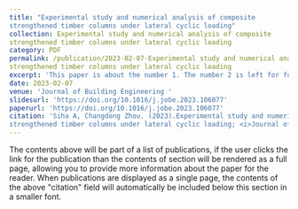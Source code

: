 ```yaml
---
title: "Experimental study and numerical analysis of composite 
strengthened timber columns under lateral cyclic loading"
collection: Experimental study and numerical analysis of composite 
strengthened timber columns under lateral cyclic loading
category: PDF
permalink: /publication/2023-02-07-Experimental study and numerical analysis of composite 
strengthened timber columns under lateral cyclic loading
excerpt: 'This paper is about the number 1. The number 2 is left for future work.'
date: 2023-02-07
venue: 'Journal of Building Engineering '
slidesurl: 'https://doi.org/10.1016/j.jobe.2023.106077'
paperurl: 'https://doi.org/10.1016/j.jobe.2023.106077'
citation: 'Siha A, Changdong Zhou. (2023).Experimental study and numerical analysis of composite 
strengthened timber columns under lateral cyclic loading; <i>Journal of Building Engineering </i>. 67(2023)106077.'
---
```


The contents above will be part of a list of publications, if the user clicks the link for the publication than the contents of section will be rendered as a full page, allowing you to provide more information about the paper for the reader. When publications are displayed as a single page, the contents of the above "citation" field will automatically be included below this section in a smaller font.
